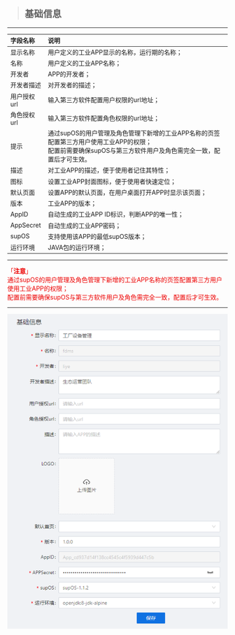 > ## **基础信息**

---

|字段名称|说明|
|:---|:---|
|显示名称|用户定义的工业APP显示的名称，运行期的名称；|
|名称|用户定义的工业APP名称；|
|开发者|APP的开发者；|
|开发者描述|对开发者的描述；|
|用户授权url|输入第三方软件配置用户权限的url地址；|
|角色授权url|输入第三方软件配置角色权限的url地址；|
提示|通过supOS的用户管理及角色管理下新增的工业APP名称的页签配置第三方用户使用工业APP的权限；</br>配置前需要确保supOS与第三方软件用户及角色需完全一致，配置后才可生效。|
|描述|对工业APP的描述，便于使用者记住其特性；|
|图标|设置工业APP封面图标，便于使用者快速定位；|
|默认页面|设置APP的默认页面，在用户桌面打开APP时显示该页面；|
|版本|工业APP的版本；|
|AppID|自动生成的工业APP ID标识，判断APP的唯一性；|
|AppSecret|自动生成的工业APP密码；|
|supOS|支持使用该APP的最低supOS版本；|
|运行环境|JAVA包的运行环境；|

---

<font color='redLight'>「**注意**」</br>
通过supOS的用户管理及角色管理下新增的工业APP名称的页签配置第三方用户使用工业APP的权限；</br>
配置前需要确保supOS与第三方软件用户及角色需完全一致，配置后才可生效。
</font>

---

![基础信息](assets/img/supOS-APP-mode-baseInfo.png "基础信息")
